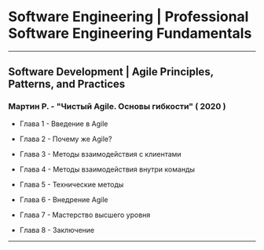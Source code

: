 # Software Engineering | Professional Software Engineering Fundamentals

---

## Software Development | Agile Principles, Patterns, and Practices

### Мартин Р. - "Чистый Agile. Основы гибкости" ( 2020 )

* Глава 1 - Введение в Agile

* Глава 2 - Почему же Agile?

* Глава 3 - Методы взаимодействия с клиентами

* Глава 4 - Методы взаимодействия внутри команды

* Глава 5 - Технические методы

* Глава 6 - Внедрение Agile

* Глава 7 - Мастерство высшего уровня

* Глава 8 - Заключение

---
